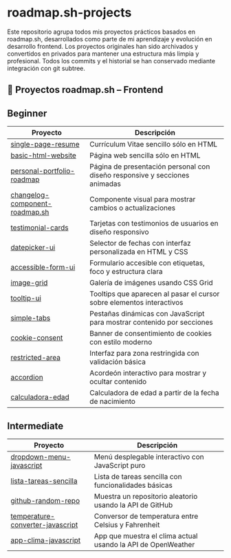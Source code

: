 # roadmap.sh-projects
Este repositorio agrupa todos mis proyectos prácticos basados en roadmap.sh, desarrollados como parte de mi aprendizaje y evolución en desarrollo frontend.
Los proyectos originales han sido archivados y convertidos en privados para mantener una estructura más limpia y profesional. 
Todos los commits y el historial se han conservado mediante integración con git subtree.

## 🚀 Proyectos roadmap.sh – Frontend

## Beginner

| Proyecto                          | Descripción                                                                 |
|----------------------------------|------------------------------------------------------------------------------|
| [single-page-resume](https://github.com/loli-digital/roadmap.sh-projects/tree/main/frontend/single-page-resume)         | Currículum Vitae sencillo sólo en HTML         |
| [basic-html-website](https://github.com/loli-digital/roadmap.sh-projects/tree/main/frontend/basic-html-website)         | Página web sencilla sólo en HTML         |
| [personal-portfolio-roadmap](https://github.com/loli-digital/roadmap.sh-projects/tree/main/frontend/personal-portfolio-roadmap)         | Página de presentación personal con diseño responsive y secciones animadas         |
| [changelog-component-roadmap.sh](https://github.com/loli-digital/roadmap.sh-projects/tree/main/frontend/changelog-component-roadmap.sh)         | Componente visual para mostrar cambios o actualizaciones   |
| [testimonial-cards](https://github.com/loli-digital/roadmap.sh-projects/tree/main/frontend/testimonial-cards)         | Tarjetas con testimonios de usuarios en diseño responsivo                  |
| [datepicker-ui](https://github.com/loli-digital/roadmap.sh-projects/tree/main/frontend/datepicker-ui)                 | Selector de fechas con interfaz personalizada en HTML y CSS               |
| [accessible-form-ui](https://github.com/loli-digital/roadmap.sh-projects/tree/main/frontend/accessible-form-ui)       | Formulario accesible con etiquetas, foco y estructura clara               |
| [image-grid](https://github.com/loli-digital/roadmap.sh-projects/tree/main/frontend/image-grid)                       | Galería de imágenes usando CSS Grid                                       |
| [tooltip-ui](https://github.com/loli-digital/roadmap.sh-projects/tree/main/frontend/tooltip-ui)                       | Tooltips que aparecen al pasar el cursor sobre elementos interactivos     |
| [simple-tabs](https://github.com/loli-digital/roadmap.sh-projects/tree/main/frontend/simple-tabs)                     | Pestañas dinámicas con JavaScript para mostrar contenido por secciones    |
| [cookie-consent](https://github.com/loli-digital/roadmap.sh-projects/tree/main/frontend/cookie-consent)               | Banner de consentimiento de cookies con estilo moderno                    |
| [restricted-area](https://github.com/loli-digital/roadmap.sh-projects/tree/main/frontend/restricted-area)             | Interfaz para zona restringida con validación básica                      |
| [accordion](https://github.com/loli-digital/roadmap.sh-projects/tree/main/frontend/accordion)                         | Acordeón interactivo para mostrar y ocultar contenido                     |
| [calculadora-edad](https://github.com/loli-digital/roadmap.sh-projects/tree/main/frontend/calculadora-edad)           | Calculadora de edad a partir de la fecha de nacimiento                    |

## Intermediate

| Proyecto                          | Descripción                                                                 |
|----------------------------------|------------------------------------------------------------------------------|
| [dropdown-menu-javascript](https://github.com/loli-digital/roadmap.sh-projects/tree/main/frontend/single-page-resume)         | Menú desplegable interactivo con JavaScript puro         |
| [lista-tareas-sencilla](https://github.com/loli-digital/roadmap.sh-projects/tree/main/frontend/basic-html-website)         | Lista de tareas sencilla con funcionalidades básicas         |
| [github-random-repo](https://github.com/loli-digital/roadmap.sh-projects/tree/main/frontend/personal-portfolio-roadmap)         | Muestra un repositorio aleatorio usando la API de GitHub         |
| [temperature-converter-javascript](https://github.com/loli-digital/roadmap.sh-projects/tree/main/frontend/changelog-component-roadmap.sh)         | Conversor de temperatura entre Celsius y Fahrenheit   |
| [app-clima-javascript](https://github.com/loli-digital/roadmap.sh-projects/tree/main/frontend/testimonial-cards)         | App que muestra el clima actual usando la API de OpenWeather                  |

